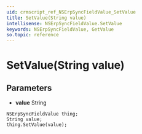 ```yaml
---
uid: crmscript_ref_NSErpSyncFieldValue_SetValue
title: SetValue(String value)
intellisense: NSErpSyncFieldValue.SetValue
keywords: NSErpSyncFieldValue, GetValue
so.topic: reference
---
```


# SetValue(String value)

## Parameters

* **value** String

```crmscript
NSErpSyncFieldValue thing;
String value;
thing.SetValue(value);
```

